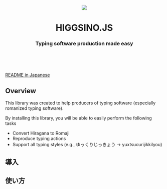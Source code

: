 <p align="center"><img src="https://user-images.githubusercontent.com/121548464/237042388-7ac2fc30-926f-439d-9be3-8025dafd3808.svg" /></p>

<h1 align="center" >
HIGGSINO.JS
</h1>

<h3 align="center" >
Typing software production made easy
</h3>

<br /><br /><br />

[README in Japanese](https://github.com/Boson328/higgsino)

## Overview

This library was created to help producers of typing software (especially romanized typing software).

By installing this library, you will be able to easily perform the following tasks

- Convert Hiragana to Romaji
- Reproduce typing actions
- Support all typing styles (e.g., ゆっくりじっきょう → yuxtsucurijikkilyou)

## 導入

## 使い方

## 